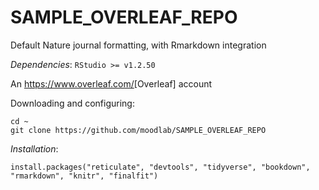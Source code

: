 # SAMPLE_OVERLEAF_REPO
Default Nature journal formatting, with Rmarkdown integration

*Dependencies*:
`RStudio >= v1.2.50`

An <https://www.overleaf.com/>[Overleaf] account

Downloading and configuring:
```
cd ~
git clone https://github.com/moodlab/SAMPLE_OVERLEAF_REPO
```

*Installation*:
```
install.packages("reticulate", "devtools", "tidyverse", "bookdown", "rmarkdown", "knitr", "finalfit")
```
